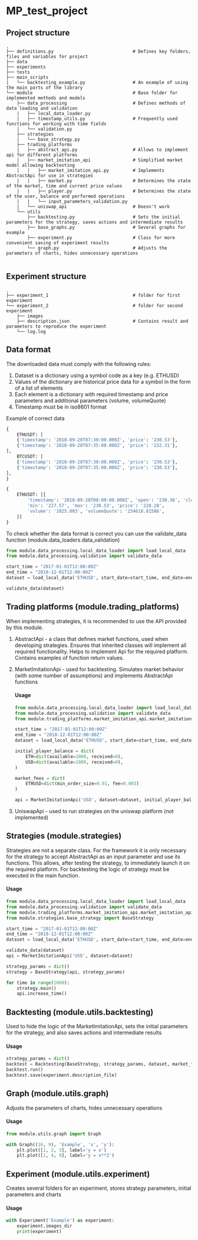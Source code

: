 # MP_test_project


## Project structure

```
.
├── definitions.py                              # Defines key folders, files and variables for project
├── data
├── experiments
├── tests
├── main_scripts
|   └── backtesting_example.py                  # An example of using the main parts of the library
└── module                                      # Base folder for implemented methods and models 
    ├── data_processing                         # Defines methods of data loading and validation
    |   ├── local_data_loader.py
    |   ├── timestamp_utils.py                  # Frequently used functions for working with time fields
    |   └── validation.py
    ├── strategies
    |   └── base_strategy.py
    ├── trading_platforms
    |   ├── abstract_api.py                     # Allows to implement api for different platforms
    |   ├── market_imitation_api                # Simplified market model allowing backtesting
    |   |   ├── market_imitation_api.py         # Implements AbstractApi for use in strategies
    |   |   ├── market.py                       # Determines the state of the market, time and current price values
    |   |   ├── player.py                       # Determines the state of the user, balance and performed operations
    |   |   └── input_parameters_validation.py
    |   └── uniswap_api                         # Doesn't work
    └── utils
        ├── backtesting.py                      # Sets the initial parameters for the strategy, saves actions and intermediate results
        ├── base_graphs.py                      # Several graphs for example
        ├── experiment.py                       # Class for more convenient saving of experiment results
        └── graph.py                            # Adjusts the parameters of charts, hides unnecessary operations
    

```

## Experiment structure

```
.
├── experiment_1                                # folder for first experiment
└── experiment_2                                # folder for second experiment
    ├── images
    ├── description.json                        # Contains result and parameters to reproduce the experiment
    └── log.log
```

## Data format

The downloaded data must comply with the following rules:
1. Dataset is a dictionary using a symbol code as a key (e.g. ETHUSD)
2. Values of the dictionary are historical price data for a symbol in the form of a list of elements
3. Each element is a dictionary with required timestamp and price parameters and additional parameters (volume, volumeQuote)
4. Timestamp must be in iso8601 format

Example of correct data
```python
{
    ETHUSDT: [
    {'timestamp': '2018-09-28T07:30:00.000Z', 'price': '230.53'},
    {'timestamp': '2018-09-28T07:35:00.000Z', 'price': '232.31'},
],
    BTCUSDT: [
    {'timestamp': '2018-09-28T07:30:00.000Z', 'price': '230.53'},
    {'timestamp': '2018-09-28T07:35:00.000Z', 'price': '230.53'},
],
}

{
    ETHUSDT: [{
        'timestamp': '2018-09-28T08:00:00.000Z', 'open': '230.36', 'close': '228.28',
        'min': '227.57', 'max': '230.53', 'price': '228.28',
        'volume': '1025.803', 'volumeQuote': '234618.81586',
    }]
}
```

To check whether the data format is correct you can use the validate_data function (module.data_loaders.data_validation)

```python
from module.data_processing.local_data_loader import load_local_data
from module.data_processing.validation import validate_data

start_time = "2017-01-01T12:00:00Z"
end_time = "2018-12-01T12:00:00Z"
dataset = load_local_data('ETHUSD', start_date=start_time, end_date=end_time)

validate_data(dataset)
```

## Trading platforms (module.trading_platforms)

When implementing strategies, it is recommended to use the API provided by this module.

1. AbstractApi - a class that defines market functions, used when developing strategies.
Ensures that inherited classes will implement all required functionality. 
Helps to implement Api for the required platform. Contains examples of function return values.
2. MarketImitationApi - used for backtesting. Simulates market behavior (with some number of assumptions) and implements AbstractApi functions
    #### Usage
    
    ```python
    from module.data_processing.local_data_loader import load_local_data
    from module.data_processing.validation import validate_data
    from module.trading_platforms.market_imitation_api.market_imitation_api import MarketImitationApi
    
    start_time = "2017-01-01T12:00:00Z"
    end_time = "2018-12-01T12:00:00Z"
    dataset = load_local_data('ETHUSD', start_date=start_time, end_date=end_time)
    
    initial_player_balance = dict(
        ETH=dict(available=1000, received=0),
        USD=dict(available=1000, received=0),
    )
    
    market_fees = dict(
        ETHUSD=dict(min_order_size=0.01, fee=0.003)
    )
    
    api = MarketImitationApi('USD', dataset=dataset, initial_player_balance=initial_player_balance, fees=market_fees)
    
    ```
3. UniswapApi - used to run strategies on the uniswap platform (not implemented)

## Strategies (module.strategies)

Strategies are not a separate class. For the framework it is only necessary for the strategy to accept AbstractApi as an input parameter and use its functions.
This allows, after testing the strategy, to immediately launch it on the required platform.
For backtesting the logic of strategy must be executed in the main function.

#### Usage

```python
from module.data_processing.local_data_loader import load_local_data
from module.data_processing.validation import validate_data
from module.trading_platforms.market_imitation_api.market_imitation_api import MarketImitationApi
from module.strategies.base_strategy import BaseStrategy

start_time = "2017-01-01T12:00:00Z"
end_time = "2018-12-01T12:00:00Z"
dataset = load_local_data('ETHUSD', start_date=start_time, end_date=end_time)

validate_data(dataset)
api = MarketImitationApi('USD', dataset=dataset)

strategy_params = dict()
strategy = BaseStrategy(api, strategy_params)

for time in range(1000):
    strategy.main()
    api.increase_time()

```

## Backtesting (module.utils.backtesting)

Used to hide the logic of the MarketImitationApi, sets the initial parameters for the strategy, and also saves actions and intermediate results

#### Usage

```python
strategy_params = dict()
backtest = Backtesting(BaseStrategy, strategy_params, dataset, market_fees, initial_player_balance=initial_player_balance)
backtest.run()
backtest.save(experiment.description_file)
```

## Graph (module.utils.graph)

Adjusts the parameters of charts, hides unnecessary operations

#### Usage

```python
from module.utils.graph import Graph

with Graph((16, 9), 'Example', 'x', 'y'):
    plt.plot([1, 2, 3], label='y = x')
    plt.plot([1, 4, 9], label='y = x**2')
```

## Experiment (module.utils.experiment)

Creates several folders for an experiment, stores strategy parameters, initial parameters and charts

#### Usage

```python
with Experiment('Example') as experiment:
    experiment.images_dir
    print(experiment)
```
